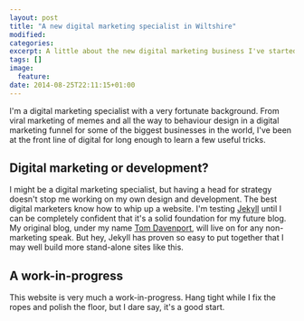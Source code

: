 ```yaml
---
layout: post
title: "A new digital marketing specialist in Wiltshire"
modified:
categories: 
excerpt: A little about the new digital marketing business I've started.
tags: []
image:
  feature:
date: 2014-08-25T22:11:15+01:00
---
```


I'm a digital marketing specialist with a very fortunate background. From viral marketing of memes and all the way to behaviour design in a digital marketing funnel for some of the biggest businesses in the world, I've been at the front line of digital for long enough to learn a few useful tricks. 

## Digital marketing or development?

I might be a digital marketing specialist, but having a head for strategy doesn't stop me working on my own design and development. The best digital marketers know how to whip up a website. I'm testing [Jekyll](http://jekyllrb.com "Jekyll blog generator") until I can be completely confident that it's a solid foundation for my future blog. My original blog, under my name [Tom Davenport](http://www.tomdavenport.co.uk "Tom Davenport Blog"), will live on for any non-marketing speak. But hey, Jekyll has proven so easy to put together that I may well build more stand-alone sites like this.

## A work-in-progress

This website is very much a work-in-progress. Hang tight while I fix the ropes and polish the floor, but I dare say, it's a good start.